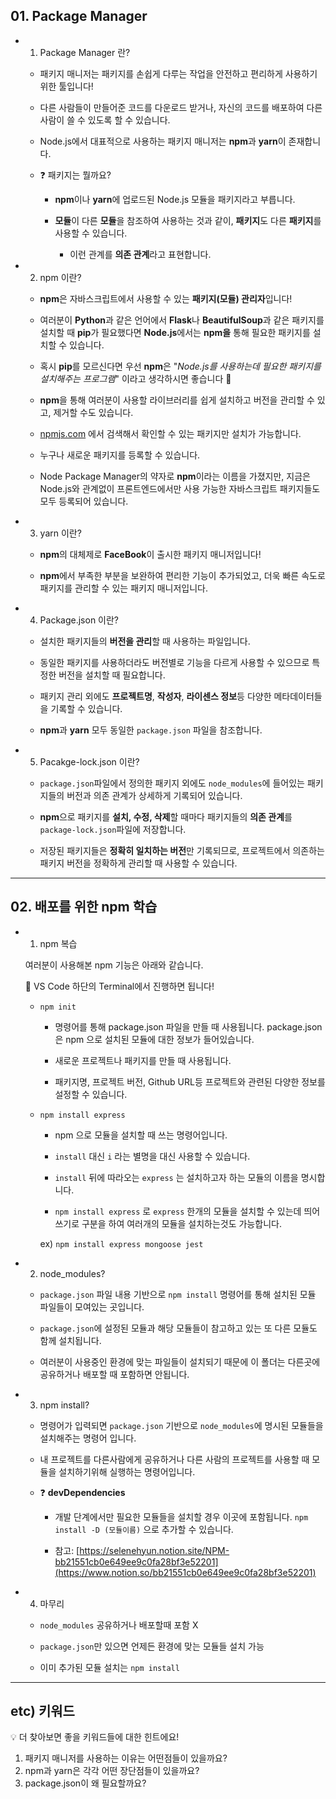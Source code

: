 ## 01. Package Manager

- 1) Package Manager 란?
    
    - 패키지 매니저는 패키지를 손쉽게 다루는 작업을 안전하고 편리하게 사용하기 위한 툴입니다!
   
    - 다른 사람들이 만들어준 코드를 다운로드 받거나, 자신의 코드를 배포하여 다른 사람이 쓸 수 있도록 할 수 있습니다.
    
    - Node.js에서 대표적으로 사용하는 패키지 매니저는 **npm**과 **yarn**이 존재합니다.
    
    - ❓ 패키지는 뭘까요?
       
        - **npm**이나 **yarn**에 업로드된 Node.js 모듈을 패키지라고 부릅니다.
        
        - **모듈**이 다른 **모듈**을 참조하여 사용하는 것과 같이, **패키지**도 다른 **패키지**를 사용할 수 있습니다.
            
            - 이런 관계를 **의존 관계**라고 표현합니다.

- 2) npm 이란?
    
    - **npm**은 자바스크립트에서 사용할 수 있는 **패키지(모듈) 관리자**입니다!
    
    - 여러분이 **Python**과 같은 언어에서 **Flask**나 **BeautifulSoup**과 같은 패키지를 설치할 때 **pip**가 필요했다면 **Node.js**에서는 **npm을** 통해 필요한 패키지를 설치할 수 있습니다.
    
    - 혹시 **pip**를 모르신다면 우선 **npm**은 "*Node.js를 사용하는데 필요한 패키지를 설치해주는 프로그램*" 이라고 생각하시면 좋습니다 🙂
    
    - **npm**을 통해 여러분이 사용할 라이브러리를 쉽게 설치하고 버전을 관리할 수 있고, 제거할 수도 있습니다.
    
    - [npmjs.com](http://npmjs.com) 에서 검색해서 확인할 수 있는 패키지만 설치가 가능합니다.
    
    - 누구나 새로운 패키지를 등록할 수 있습니다.
   
    - Node Package Manager의 약자로 **npm**이라는 이름을 가졌지만, 지금은 Node.js와 관계없이 프론트엔드에서만 사용 가능한 자바스크립트 패키지들도 모두 등록되어 있습니다.

- 3) yarn 이란?
    
    - **npm**의 대체제로 **FaceBook**이 출시한 패키지 매니저입니다!
    
    - **npm**에서 부족한 부분을 보완하여 편리한 기능이 추가되었고, 더욱 빠른 속도로 패키지를 관리할 수 있는 패키지 매니저입니다.
    
    
    
- 4) Package.json 이란?
    
    - 설치한 패키지들의 **버전을 관리**할 때 사용하는 파일입니다.
    
    - 동일한 패키지를 사용하더라도 버전별로 기능을 다르게 사용할 수 있으므로 특정한 버전을 설치할 때 필요합니다.
    
    - 패키지 관리 외에도 **프로젝트명**, **작성자**, **라이센스 정보**등 다양한 메타데이터들을 기록할 수 있습니다.
   
    - **npm**과 **yarn** 모두 동일한 `package.json` 파일을 참조합니다.

- 5) Pacakge-lock.json 이란?
    
    - `package.json`파일에서 정의한 패키지 외에도 `node_modules`에 들어있는 패키지들의 버전과 의존 관계가 상세하게 기록되어 있습니다.
    
    - **npm**으로 패키지를 **설치, 수정, 삭제**할 때마다 패키지들의 **의존 관계**를 `package-lock.json`파일에 저장합니다.
    
    - 저장된 패키지들은 **정확히 일치하는 버전**만 기록되므로, 프로젝트에서 의존하는 패키지 버전을 정확하게 관리할 때 사용할 수 있습니다.

---

## 02. 배포를 위한 npm 학습

- 1) npm 복습
    
    여러분이 사용해본 npm 기능은 아래와 같습니다.
    
    <aside>
    🚩 VS Code 하단의 Terminal에서 진행하면 됩니다!
    
    </aside>
    
    - `npm init`
     
        - 명령어를 통해 package.json 파일을 만들 때 사용됩니다. package.json 은 npm 으로 설치된 모듈에 대한 정보가 들어있습니다.
        
        - 새로운 프로젝트나 패키지를 만들 때 사용됩니다.
       
        - 패키지명, 프로젝트 버전, Github URL등 프로젝트와 관련된 다양한 정보를 설정할 수 있습니다.
    
    - `npm install express`
        
        - npm 으로 모듈을 설치할 때 쓰는 명령어입니다.
        
        - `install` 대신 `i` 라는 별명을 대신 사용할 수 있습니다.
       
        - `install` 뒤에 따라오는 `express` 는 설치하고자 하는 모듈의 이름을 명시합니다.
        
        - `npm install express` 로 `express` 한개의 모듈을 설치할 수 있는데 띄어쓰기로 구분을 하여 여러개의 모듈을 설치하는것도 가능합니다.
        
        ex) `npm install express mongoose jest`
- 2) node_modules?
    
    - `package.json` 파일 내용 기반으로 `npm install` 명령어를 통해 설치된 모듈 파일들이 모여있는 곳입니다.
    
    - `package.json`에 설정된 모듈과 해당 모듈들이 참고하고 있는 또 다른 모듈도 함께 설치됩니다.
    
    - 여러분이 사용중인 환경에 맞는 파일들이 설치되기 때문에 이 폴더는 다른곳에 공유하거나 배포할 때 포함하면 안됩니다.

- 3) npm install?
    
    - 명령어가 입력되면 `package.json` 기반으로 `node_modules`에 명시된 모듈들을 설치해주는 명령어 입니다.
    
    - 내 프로젝트를 다른사람에게 공유하거나 다른 사람의 프로젝트를 사용할 때 모듈을 설치하기위해 실행하는 명령어입니다.
    
    - ❓ **devDependencies**
       
        - 개발 단계에서만 필요한 모듈들을 설치할 경우 이곳에 포함됩니다.
        `npm install -D (모듈이름)` 으로 추가할 수 있습니다.
       
        - 참고: [https://selenehyun.notion.site/NPM-bb21551cb0e649ee9c0fa28bf3e52201](https://www.notion.so/bb21551cb0e649ee9c0fa28bf3e52201)

- 4) 마무리
    
    - `node_modules` 공유하거나 배포할때 포함 X
    
    - `package.json`만 있으면 언제든 환경에 맞는 모듈들 설치 가능
    
    - 이미 추가된 모듈 설치는 `npm install`

---

## etc) 키워드

<aside>
💡 더 찾아보면 좋을 키워드들에 대한 힌트에요!

1. 패키지 매니저를 사용하는 이유는 어떤점들이 있을까요?
2. npm과 yarn은 각각 어떤 장단점들이 있을까요?
3. package.json이 왜 필요할까요?
</aside>